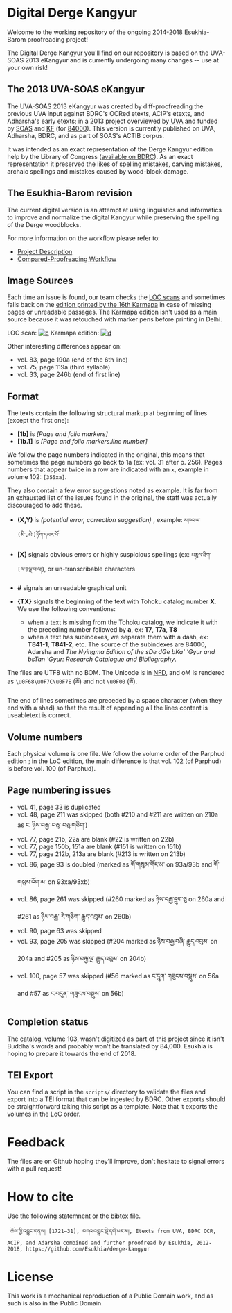 # Digital Derge Kangyur

Welcome to the working repository of the ongoing 2014-2018 Esukhia-Barom proofreading project!

The Digital Derge Kangyur you'll find on our repository is based on the UVA-SOAS 2013 eKangyur and is currently undergoing many changes -- use at your own risk!

## The 2013 UVA-SOAS eKangyur

The UVA-SOAS 2013 eKangyur was created by diff-proofreading the previous UVA input against BDRC's OCRed etexts, ACIP's etexts, and Adharsha's early etexts; in a 2013 project overviewed by [UVA](http://www.virginia.edu/) and funded by [SOAS](https://www.soas.ac.uk/) and [KF](https://khyentsefoundation.org/) (for [84000](http://84000.co/)). This version is currently published on UVA, Adharsha, BDRC, and as part of SOAS's ACTIB corpus.

It was intended as an exact representation of the Derge Kangyur edition help by the Library of Congress ([available on BDRC](https://www.tbrc.org/#!rid=W4CZ5369)). As an exact representation it preserved the likes of spelling mistakes, carving mistakes, archaic spellings and mistakes caused by wood-block damage.

## The Esukhia-Barom revision

The current digital version is an attempt at using linguistics and informatics to improve and normalize the digital Kangyur while preserving the spelling of the Derge woodblocks.

For more information on the workflow please refer to:
* [Project Description](https://docs.google.com/document/d/17RGGczT9bZl5Hoy7Z6Avo-xympw6eFDeHlecrdVadkM/edit?usp=sharing)
* [Compared-Proofreading Workflow](https://docs.google.com/document/d/1BobLBqSRvyOCissiYx9kCprbJsU5YDFpKf0NzPkX_Aw/edit?usp=sharing)

## Image Sources

Each time an issue is found, our team checks the [LOC scans](https://www.tbrc.org/#!rid=W4CZ5369) and sometimes falls back on the [edition printed by the 16th Karmapa](https://www.tbrc.org/#!rid=W22084) in case of missing pages or unreadable passages. The Karmapa edition isn't used as a main source because it was retouched with marker pens before printing in Delhi.

LOC scan:
[![c](https://user-images.githubusercontent.com/17675331/43990148-21cbc09a-9d8a-11e8-8543-a9b9bbf17575.png)](http://iiif.bdrc.io/image/v2/bdr:V4CZ5369_I1KG9159::I1KG91590494.jpg/full/full/0/default.jpg)
Karmapa edition:
[![d](https://user-images.githubusercontent.com/17675331/43990149-22e786d0-9d8a-11e8-9ad3-8557a397232f.png)](http://iiif.bdrc.io/image/v2/bdr:V22084_I0918::09180494.tif/full/full/0/default.jpg)


Other interesting differences appear on:
- vol. 83, page 190a (end of the 6th line)
- vol. 75, page 119a (third syllable)
- vol. 33, page 246b (end of first line)

## Format

The texts contain the following structural markup at beginning of lines (except the first one):

* **[1b]** is _[Page and folio markers]_
* **[1b.1]** is _[Page and folio markers.line number]_

We follow the page numbers indicated in the original, this means that sometimes the page numbers go back to 1a (ex: vol. 31 after p. 256). Pages numbers that appear twice in a row are indicated with an `x`, example in volume 102: `[355xa]`.

They also contain a few error suggestions noted as example. It is far from an exhausted list of the issues found in the original, the staff was actually discouraged to add these.

* **(X,Y)** is _(potential error, correction suggestion)_ , example: `མཁའ་ལ་(མི་,མེ་)ཏོག་དམར་པོ་`

* **[X]** signals obvious errors or highly suspicious spellings (ex: `མཎྜལ་ཐིག་[ལ་]ལྔ་པ་ལ།`), or un-transcribable characters
* **#** signals an unreadable graphical unit
* **{TX}** signals the beginning of the text with Tohoku catalog number **X**. We use the following conventions:
  * when a text is missing from the Tohoku catalog, we indicate it with the preceding number followed by **a**, ex: **T7**, **T7a**, **T8**
  * when a text has subindexes, we separate them with a dash, ex: **T841-1**, **T841-2**, etc. The source of the subindexes are 84000, Adarsha and *The Nyingma Edition of the sDe dGe bKa' 'Gyur and bsTan 'Gyur: Research Catalogue and Bibliography*.

The files are UTF8 with no BOM. The Unicode is in [NFD](http://unicode.org/reports/tr15/), and oM is rendered as `\u0F68\u0F7C\u0F7E` (`ཨོཾ`) and not `\u0F00` (`ༀ`).

The end of lines sometimes are preceded by a space character (when they end with a shad) so that the result of appending all the lines content is useabletext is correct.

## Volume numbers

Each physical volume is one file. We follow the volume order of the Parphud edition ; in the LoC edition, the main difference is that vol. 102 (of Parphud) is before vol. 100 (of Parphud).

## Page numbering issues

- vol. 41, page 33 is duplicated
- vol. 48, page 211 was skipped (both #210 and #211 are written on 210a as ང་ ཉིས་བརྒྱ་ བཅུ་ བཅུ་གཅིག་)
- vol. 77, page 21b, 22a are blank (#22 is written on 22b)
- vol. 77, page 150b, 151a are blank (#151 is written on 151b)
- vol. 77, page 212b, 213a are blank (#213 is written on 213b)
- vol. 86, page 93 is doubled (marked as གོ་གསུམ་གོང་མ་ on 93a/93b and གོ་གསུམ་འོག་མ་ on 93xa/93xb)
- vol. 86, page 261 was skipped (#260 marked as ཉིས་བརྒྱ་དྲུག་ཅུ on 260a and #261 as ཉིས་བརྒྱ་ རེ་གཅིག་ རྒྱུད་འབུམ་ on 260b)
- vol. 90, page 63 was skipped
- vol. 93, page 205 was skipped (#204 marked as ཉིས་བརྒྱ་བཞི་ རྒྱུད་འབུམ་ on 204a and #205 as ཉིས་བརྒྱ་ལྔ་ རྒྱུད་འབུམ་ on 204b)
- vol. 100, page 57 was skipped (#56 marked as ང་དྲུག་ གཟུངས་བསྡུས་ on 56a and #57 as ང་བདུན་ གཟུངས་བསྡུས་ on 56b)

## Completion status

The catalog, volume 103, wasn't digitized as part of this project since it isn't Buddha's words and probably won't be translated by 84,000. Esukhia is hoping to prepare it towards the end of 2018.

## TEI Export

You can find a script in the `scripts/` directory to validate the files and export into a TEI format that can be ingested by BDRC. Other exports should be straightforward taking this script as a template. Note that it exports the volumes in the LoC order.

# Feedback

The files are on Github hoping they'll improve, don't hesitate to signal errors with a pull request!

# How to cite

Use the following statemnent or the [bibtex](https://github.com/Esukhia/derge-kangyur/blob/master/derge-kangyur.bib) file.
    
     ཆོས་ཀྱི་འབྱུང་གནས། [1721–31], བཀའ་འགྱུར་སྡེ་དགེ་པར་མ།, Etexts from UVA, BDRC OCR, ACIP, and Adarsha combined and further proofread by Esukhia, 2012-2018, https://github.com/Esukhia/derge-kangyur

# License

This work is a mechanical reproduction of a Public Domain work, and as such is also in the Public Domain.
